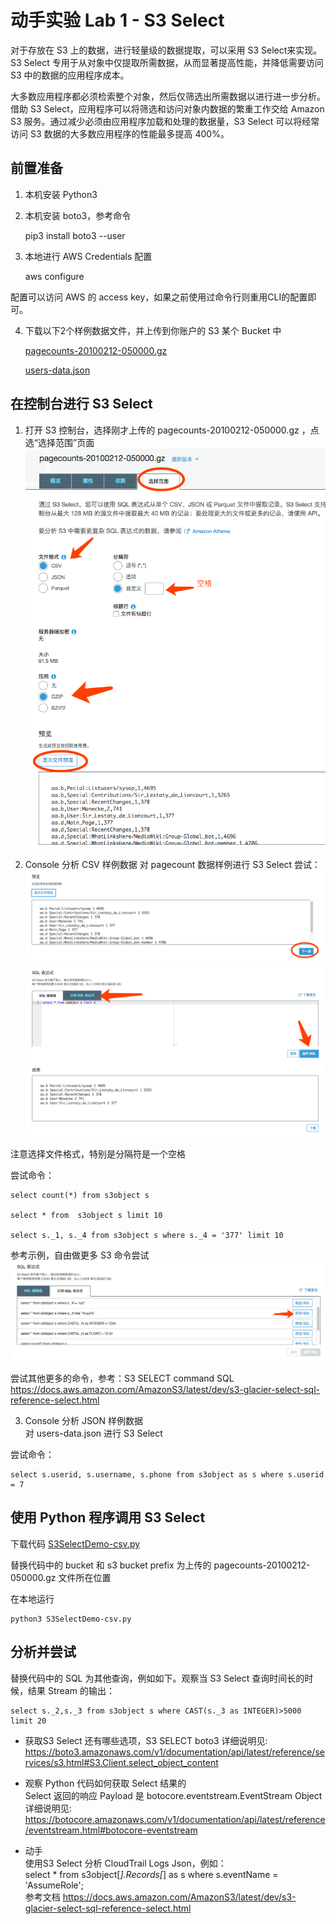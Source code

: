 # 动手实验 Lab 1 - S3 Select

对于存放在 S3 上的数据，进行轻量级的数据提取，可以采用 S3 Select来实现。S3 Select 专用于从对象中仅提取所需数据，从而显著提高性能，并降低需要访问 S3 中的数据的应用程序成本。

大多数应用程序都必须检索整个对象，然后仅筛选出所需数据以进行进一步分析。借助 S3 Select，应用程序可以将筛选和访问对象内数据的繁重工作交给 Amazon S3 服务。通过减少必须由应用程序加载和处理的数据量，S3 Select 可以将经常访问 S3 数据的大多数应用程序的性能最多提高 400%。


## 前置准备
1. 本机安装 Python3

2. 本机安装 boto3，参考命令

    pip3 install boto3 --user

3. 本地进行 AWS Credentials 配置

    aws configure

配置可以访问 AWS 的 access key，如果之前使用过命令行则重用CLI的配置即可。

4. 下载以下2个样例数据文件，并上传到你账户的 S3 某个 Bucket 中

    [pagecounts-20100212-050000.gz](./sample-data/pagecounts-20100212-050000.gz)

    [users-data.json](./sample-data/users-data.json)

## 在控制台进行 S3 Select

1. 打开 S3 控制台，选择刚才上传的 pagecounts-20100212-050000.gz ，点选“选择范围”页面
![在控制台进行S3 Select](./img/img1.png)

2. Console 分析 CSV 样例数据
对 pagecount 数据样例进行 S3 Select 尝试：
![下一步](./img/img2.png)
![SQL](./img/img3.png)

注意选择文件格式，特别是分隔符是一个空格  

尝试命令：  

    select count(*) from s3object s

    select * from  s3object s limit 10

    select s._1, s._4 from s3object s where s._4 = '377' limit 10

参考示例，自由做更多 S3 命令尝试
![示例](./img/img4.png)

尝试其他更多的命令，参考：S3 SELECT command SQL
https://docs.aws.amazon.com/AmazonS3/latest/dev/s3-glacier-select-sql-reference-select.html


3. Console 分析 JSON 样例数据  
对 users-data.json 进行 S3 Select  

尝试命令：  

    select s.userid, s.username, s.phone from s3object as s where s.userid = 7

## 使用 Python 程序调用 S3 Select

下载代码 [S3SelectDemo-csv.py](./S3SelectDemo-csv.py) 

替换代码中的 bucket 和 s3 bucket prefix 为上传的 pagecounts-20100212-050000.gz 文件所在位置 

在本地运行  

    python3 S3SelectDemo-csv.py

## 分析并尝试

替换代码中的 SQL 为其他查询，例如如下。观察当 S3 Select 查询时间长的时候，结果 Stream 的输出：

    select s._2,s._3 from s3object s where CAST(s._3 as INTEGER)>5000 limit 20


* 获取S3 Select 还有哪些选项，S3 SELECT boto3 详细说明见:  
https://boto3.amazonaws.com/v1/documentation/api/latest/reference/services/s3.html#S3.Client.select_object_content

* 观察 Python 代码如何获取 Select 结果的  
Select 返回的响应 Payload 是 botocore.eventstream.EventStream Object 详细说明见:
https://botocore.amazonaws.com/v1/documentation/api/latest/reference/eventstream.html#botocore-eventstream

* 动手  
使用S3 Select 分析 CloudTrail Logs Json，例如：  
        select * from s3object[*].Records[*] as s where s.eventName = 'AssumeRole';  
参考文档
https://docs.aws.amazon.com/AmazonS3/latest/dev/s3-glacier-select-sql-reference-select.html